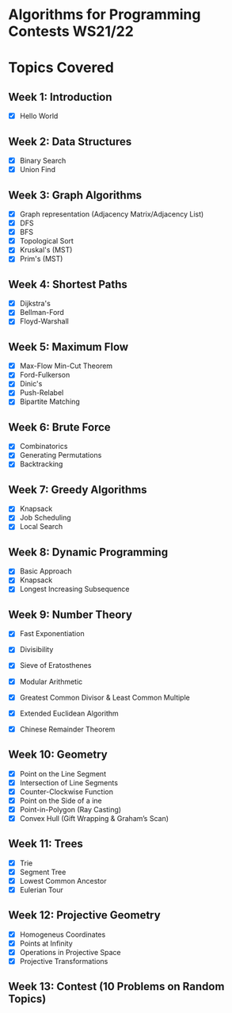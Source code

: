 # Algorithms for Programming Contests WS21/22
# Topics Covered

## Week 1: Introduction
- [x] Hello World

## Week 2: Data Structures
- [x] Binary Search
- [x] Union Find

## Week 3: Graph Algorithms
- [x] Graph representation (Adjacency Matrix/Adjacency List)
- [x] DFS
- [x] BFS
- [x] Topological Sort
- [x] Kruskal's (MST)
- [x] Prim's (MST)

## Week 4: Shortest Paths
- [x] Dijkstra's
- [x] Bellman-Ford
- [x] Floyd-Warshall

## Week 5: Maximum Flow
- [x] Max-Flow Min-Cut Theorem
- [x] Ford-Fulkerson
- [x] Dinic's
- [x] Push-Relabel
- [x] Bipartite Matching

## Week 6: Brute Force
- [x] Combinatorics
- [x] Generating Permutations
- [x] Backtracking

## Week 7: Greedy Algorithms
- [x] Knapsack
- [x] Job Scheduling
- [x] Local Search

## Week 8: Dynamic Programming
- [x] Basic Approach
- [x] Knapsack
- [x] Longest Increasing Subsequence

## Week 9: Number Theory
- [x] Fast Exponentiation
- [x] Divisibility
- [x] Sieve of Eratosthenes
- [x] Modular Arithmetic
- [x] Greatest Common Divisor & Least Common Multiple
- [x] Extended Euclidean Algorithm
- [x] Chinese Remainder Theorem


## Week 10: Geometry
- [x] Point on the Line Segment
- [x] Intersection of Line Segments
- [x] Counter-Clockwise Function
- [x] Point on the Side of a ine
- [x] Point-in-Polygon (Ray Casting)
- [x] Convex Hull (Gift Wrapping & Graham’s Scan)

## Week 11: Trees
- [x] Trie
- [x] Segment Tree
- [x] Lowest Common Ancestor
- [x] Eulerian Tour

## Week 12: Projective Geometry
- [x] Homogeneus Coordinates
- [x] Points at Infinity
- [x] Operations in Projective Space
- [x] Projective Transformations

## Week 13: Contest (10 Problems on Random Topics)
